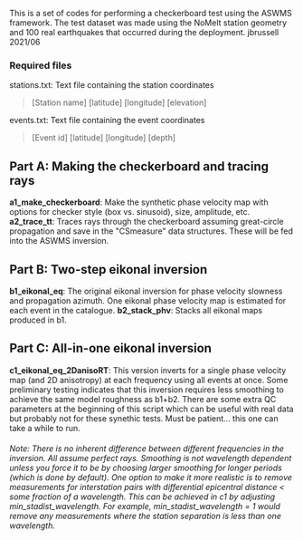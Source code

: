 This is a set of codes for performing a checkerboard test using the ASWMS framework. The test dataset was made using the NoMelt station geometry and 100 real earthquakes that occurred during the deployment.
jbrussell 2021/06

### Required files

stations.txt: Text file containing the station coordinates
>[Station name] [latitude] [longitude] [elevation]

events.txt: Text file containing the event coordinates
>[Event id] [latitude] [longitude] [depth]


## Part A: Making the checkerboard and tracing rays
**a1_make_checkerboard**: Make the synthetic phase velocity map with options for checker style (box vs. sinusoid), size, amplitude, etc.
**a2_trace_tt**: Traces rays through the checkerboard assuming great-circle propagation and save in the "CSmeasure" data structures. These will be fed into the ASWMS inversion.


## Part B: Two-step eikonal inversion
**b1_eikonal_eq**: The original eikonal inversion for phase velocity slowness and propagation azimuth. One eikonal phase velocity map is estimated for each event in the catalogue.
**b2_stack_phv**: Stacks all eikonal maps produced in b1.


## Part C: All-in-one eikonal inversion 
**c1_eikonal_eq_2DanisoRT**: This version inverts for a single phase velocity map (and 2D anisotropy) at each frequency using all events at once. Some preliminary testing indicates that this inversion requires less smoothing to achieve the same model roughness as b1+b2. There are some extra QC parameters at the beginning of this script which can be useful with real data but probably not for these synethic tests. Must be patient... this one can take a while to run.



###### Note: There is no inherent difference between different frequencies in the inversion. All assume perfect rays. Smoothing is not wavelength dependent unless you force it to be by choosing larger smoothing for longer periods (which is done by default). One option to make it more realistic is to remove measurements for interstation pairs with differential epicentral distance < some fraction of a wavelength. This can be achieved in c1 by adjusting min_stadist_wavelength. For example, min_stadist_wavelength = 1 would remove any measurements where the station separation is less than one wavelength.
